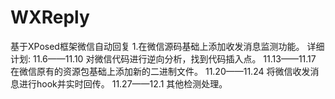 # WXReply
基于XPosed框架微信自动回复
1.在微信源码基础上添加收发消息监测功能。
  详细计划:
  11.6——11.10  对微信代码进行逆向分析，找到代码插入点。
  11.13——11.17 在微信原有的资源包基础上添加新的二进制文件。
  11.20——11.24 将微信收发消息进行hook并实时回传。
  11.27——12.1  其他检测处理。
